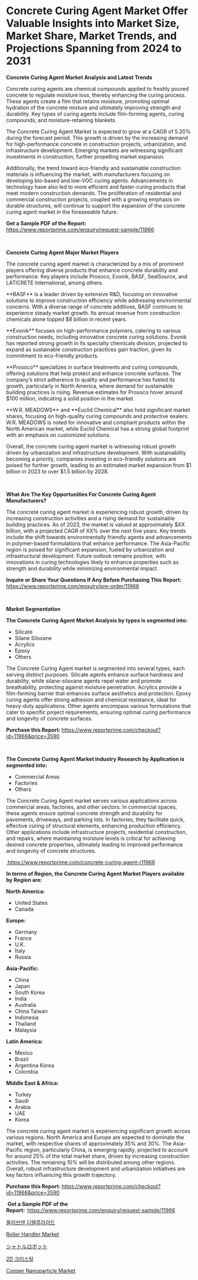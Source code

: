 <p><h1>Concrete Curing Agent Market Offer Valuable Insights into Market Size, Market Share, Market Trends, and Projections Spanning from 2024 to 2031</h1></p><p><strong>Concrete Curing Agent Market Analysis and Latest Trends</strong></p>
<p><p>Concrete curing agents are chemical compounds applied to freshly poured concrete to regulate moisture loss, thereby enhancing the curing process. These agents create a film that retains moisture, promoting optimal hydration of the concrete mixture and ultimately improving strength and durability. Key types of curing agents include film-forming agents, curing compounds, and moisture-retaining blankets.</p><p>The Concrete Curing Agent Market is expected to grow at a CAGR of 5.20% during the forecast period. This growth is driven by the increasing demand for high-performance concrete in construction projects, urbanization, and infrastructure development. Emerging markets are witnessing significant investments in construction, further propelling market expansion. </p><p>Additionally, the trend toward eco-friendly and sustainable construction materials is influencing the market, with manufacturers focusing on developing bio-based and low-VOC curing agents. Advancements in technology have also led to more efficient and faster-curing products that meet modern construction demands. The proliferation of residential and commercial construction projects, coupled with a growing emphasis on durable structures, will continue to support the expansion of the concrete curing agent market in the foreseeable future.</p></p>
<p><strong>Get a Sample PDF of the Report:&nbsp;</strong> <a href="https://www.reportprime.com/enquiry/request-sample/11966">https://www.reportprime.com/enquiry/request-sample/11966</a></p>
<p>&nbsp;</p>
<p><strong>Concrete Curing Agent Major Market Players</strong></p>
<p><p>The concrete curing agent market is characterized by a mix of prominent players offering diverse products that enhance concrete durability and performance. Key players include Prosoco, Evonik, BASF, SealSource, and LATICRETE International, among others.</p><p>**BASF** is a leader driven by extensive R&D, focusing on innovative solutions to improve construction efficiency while addressing environmental concerns. With a diverse range of concrete additives, BASF continues to experience steady market growth. Its annual revenue from construction chemicals alone topped $8 billion in recent years.</p><p>**Evonik** focuses on high-performance polymers, catering to various construction needs, including innovative concrete curing solutions. Evonik has reported strong growth in its specialty chemicals division, projected to expand as sustainable construction practices gain traction, given its commitment to eco-friendly products.</p><p>**Prosoco** specializes in surface treatments and curing compounds, offering solutions that help protect and enhance concrete surfaces. The company’s strict adherence to quality and performance has fueled its growth, particularly in North America, where demand for sustainable building practices is rising. Revenue estimates for Prosoco hover around $100 million, indicating a solid position in the market.</p><p>**W.R. MEADOWS** and **Euclid Chemical** also hold significant market shares, focusing on high-quality curing compounds and protective sealers. W.R. MEADOWS is noted for innovative and compliant products within the North American market, while Euclid Chemical has a strong global footprint with an emphasis on customized solutions.</p><p>Overall, the concrete curing agent market is witnessing robust growth driven by urbanization and infrastructure development. With sustainability becoming a priority, companies investing in eco-friendly solutions are poised for further growth, leading to an estimated market expansion from $1 billion in 2023 to over $1.5 billion by 2028.</p></p>
<p>&nbsp;</p>
<p><strong>What Are The Key Opportunities For Concrete Curing Agent Manufacturers?</strong></p>
<p><p>The concrete curing agent market is experiencing robust growth, driven by increasing construction activities and a rising demand for sustainable building practices. As of 2023, the market is valued at approximately $XX billion, with a projected CAGR of XX% over the next five years. Key trends include the shift towards environmentally friendly agents and advancements in polymer-based formulations that enhance performance. The Asia-Pacific region is poised for significant expansion, fueled by urbanization and infrastructural development. Future outlook remains positive, with innovations in curing technologies likely to enhance properties such as strength and durability while minimizing environmental impact.</p></p>
<p><strong>Inquire or Share Your Questions If Any Before Purchasing This Report:</strong> <a href="https://www.reportprime.com/enquiry/pre-order/11966">https://www.reportprime.com/enquiry/pre-order/11966</a></p>
<p>&nbsp;</p>
<p><strong>Market Segmentation</strong></p>
<p><strong>The Concrete Curing Agent Market Analysis by types is segmented into:</strong></p>
<p><ul><li>Silicate</li><li>Silane Siloxane</li><li>Acrylics</li><li>Epoxy</li><li>Others</li></ul></p>
<p><p>The Concrete Curing Agent market is segmented into several types, each serving distinct purposes. Silicate agents enhance surface hardness and durability, while silane-siloxane agents repel water and promote breathability, protecting against moisture penetration. Acrylics provide a film-forming barrier that enhances surface aesthetics and protection. Epoxy curing agents offer strong adhesion and chemical resistance, ideal for heavy-duty applications. Other agents encompass various formulations that cater to specific project requirements, ensuring optimal curing performance and longevity of concrete surfaces.</p></p>
<p><strong>Purchase this Report:&nbsp;</strong><a href="https://www.reportprime.com/checkout?id=11966&price=3590">https://www.reportprime.com/checkout?id=11966&price=3590</a></p>
<p>&nbsp;</p>
<p><strong>The Concrete Curing Agent Market Industry Research by Application is segmented into:</strong></p>
<p><ul><li>Commercial Areas</li><li>Factories</li><li>Others</li></ul></p>
<p><p>The Concrete Curing Agent market serves various applications across commercial areas, factories, and other sectors. In commercial spaces, these agents ensure optimal concrete strength and durability for pavements, driveways, and parking lots. In factories, they facilitate quick, effective curing of structural elements, enhancing production efficiency. Other applications include infrastructure projects, residential construction, and repairs, where maintaining moisture levels is critical for achieving desired concrete properties, ultimately leading to improved performance and longevity of concrete structures.</p></p>
<p><a href="https://www.reportprime.com/concrete-curing-agent-r11966">&nbsp;https://www.reportprime.com/concrete-curing-agent-r11966</a></p>
<p><strong>In terms of Region, the Concrete Curing Agent Market Players available by Region are:</strong></p>
<p>
    <p> <strong> North America: </strong>
        <ul>
            <li>United States</li>
            <li>Canada</li>
        </ul>
        </p> 
    <p> <strong> Europe: </strong>
        <ul>
            <li>Germany</li>
            <li>France</li>
            <li>U.K.</li>
            <li>Italy</li>
            <li>Russia</li>
        </ul>
        </p> 
    <p> <strong> Asia-Pacific: </strong>
        <ul>
            <li>China</li>
            <li>Japan</li>
            <li>South Korea</li>
            <li>India</li>
            <li>Australia</li>
            <li>China Taiwan</li>
            <li>Indonesia</li>
            <li>Thailand</li>
            <li>Malaysia</li>
        </ul>
        </p> 
    <p> <strong> Latin America: </strong>
        <ul>
            <li>Mexico</li>
            <li>Brazil</li>
            <li>Argentina Korea</li>
            <li>Colombia</li>
        </ul>
        </p> 
    <p> <strong> Middle East & Africa: </strong>
        <ul>
            <li>Turkey</li>
            <li>Saudi</li>
            <li>Arabia</li>
            <li>UAE</li>
            <li>Korea</li>
        </ul>
    </p>
    </p>
<p><p>The concrete curing agent market is experiencing significant growth across various regions. North America and Europe are expected to dominate the market, with respective shares of approximately 35% and 30%. The Asia-Pacific region, particularly China, is emerging rapidly, projected to account for around 25% of the total market share, driven by increasing construction activities. The remaining 10% will be distributed among other regions. Overall, robust infrastructure development and urbanization initiatives are key factors influencing this growth trajectory.</p></p>
<p><strong>Purchase this Report: </strong><a href="https://www.reportprime.com/checkout?id=11966&price=3590">https://www.reportprime.com/checkout?id=11966&price=3590</a></p>
<p>&nbsp;<strong>Get a Sample PDF of the Report:&nbsp;&nbsp;</strong><a href="https://www.reportprime.com/enquiry/request-sample/11966">https://www.reportprime.com/enquiry/request-sample/11966</a></p>
<p><strong></strong></p>
<p><p><a href="https://medium.com/@deangaylotyrd8909867/%EC%8B%9C%EC%9E%A5-%ED%86%B5%EC%B0%B0%EB%A0%A5-%EA%B8%80%EB%A1%9C%EB%B2%8C-%EB%AA%B0%EB%A6%AC%EB%B8%8C%EB%8D%B4-%EB%94%94%ED%85%94%EB%A3%A8%EB%9D%BC%EC%9D%B4%EB%93%9C-%EC%8B%9C%EC%9E%A5-%EC%A0%84%EB%A7%9D-%EB%B0%8F-%ED%98%81%EC%8B%A0-%EB%8F%99%ED%96%A5-2024-2031-af4fdb1b466e">몰리브덴 디텔루라이드</a></p><p><a href="https://medium.com/@foyazahmed1999_69116/comprehensive-analysis-of-the-global-roller-handler-market-growth-trends-market-forecasts-2024-d6cb5d4121a0">Roller Handler Market</a></p><p><a href="https://medium.com/@carengczpoe/%E3%82%B0%E3%83%AD%E3%83%BC%E3%83%90%E3%83%AB%E3%82%B7%E3%83%A3%E3%83%88%E3%83%AB%E3%83%AD%E3%83%9C%E3%83%83%E3%83%88%E5%B8%82%E5%A0%B4%E5%8B%95%E5%90%91-%E6%88%90%E9%95%B7%E6%A9%9F%E4%BC%9A%E3%81%A8%E8%AA%B2%E9%A1%8C%E3%81%AB%E3%81%A4%E3%81%84%E3%81%A6%E3%81%AE%E6%B4%9E%E5%AF%9F-2024%E5%B9%B4%E3%81%8B%E3%82%892031%E5%B9%B4%E3%81%BE%E3%81%A7%E3%81%AE%E4%BA%88%E6%B8%AC-ea5b7bd2dbcf">シャトルロボット</a></p><p><a href="https://medium.com/@deangaylotyrd8909867/%EC%8B%9C%EC%9E%A5-%EB%8F%99%ED%96%A5-%EA%B3%B5%EA%B0%9C-%EA%B8%80%EB%A1%9C%EB%B2%8C-2d-%EA%B2%B0%EC%A0%95-%EC%8B%9C%EC%9E%A5-%EC%84%B1%EC%9E%A5-%EB%B0%8F-%EC%A7%80%EC%97%AD-%ED%86%B5%EC%B0%B0%EB%A0%A5-2024-2031-2498180d655a">2D 크리스털</a></p><p><a href="https://github.com/mabutironaldo/Market-Research-Report-List-6/blob/main/copper-nanoparticle-market.md">Copper Nanoparticle Market</a></p></p>